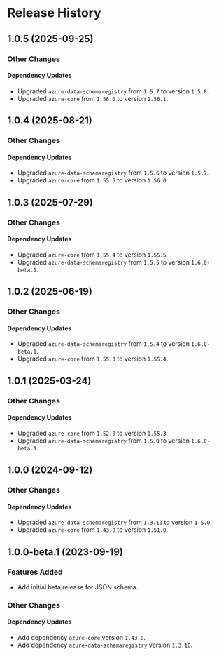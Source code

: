 # Release History

## 1.0.5 (2025-09-25)

### Other Changes

#### Dependency Updates

- Upgraded `azure-data-schemaregistry` from `1.5.7` to version `1.5.8`.
- Upgraded `azure-core` from `1.56.0` to version `1.56.1`.


## 1.0.4 (2025-08-21)

### Other Changes

#### Dependency Updates

- Upgraded `azure-data-schemaregistry` from `1.5.6` to version `1.5.7`.
- Upgraded `azure-core` from `1.55.5` to version `1.56.0`.


## 1.0.3 (2025-07-29)

### Other Changes

#### Dependency Updates

- Upgraded `azure-core` from `1.55.4` to version `1.55.5`.
- Upgraded `azure-data-schemaregistry` from `1.5.5` to version `1.6.0-beta.1`.


## 1.0.2 (2025-06-19)

### Other Changes

#### Dependency Updates

- Upgraded `azure-data-schemaregistry` from `1.5.4` to version `1.6.0-beta.1`.
- Upgraded `azure-core` from `1.55.3` to version `1.55.4`.


## 1.0.1 (2025-03-24)

### Other Changes

#### Dependency Updates

- Upgraded `azure-core` from `1.52.0` to version `1.55.3`.
- Upgraded `azure-data-schemaregistry` from `1.5.0` to version `1.6.0-beta.1`.


## 1.0.0 (2024-09-12)

### Other Changes

#### Dependency Updates

- Upgraded `azure-data-schemaregistry` from `1.3.10` to version `1.5.0`.
- Upgraded `azure-core` from `1.43.0` to version `1.51.0`.

## 1.0.0-beta.1 (2023-09-19)

### Features Added

- Add initial beta release for JSON schema.

### Other Changes

#### Dependency Updates

- Add dependency `azure-core` version `1.43.0`.
- Add dependency `azure-data-schemaregistry` version `1.3.10`.
